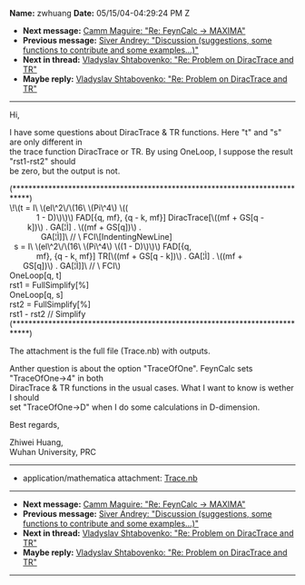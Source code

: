 **Name:** zwhuang
**Date:** 05/15/04-04:29:24 PM Z

  - **Next message:** [Camm Maguire: "Re: FeynCalc -\>
    MAXIMA"](0196.html)
  - **Previous message:** [Siver Andrey: "Discussion (suggestions, some
    functions to contribute and some examples...)"](0194.html)
  - **Next in thread:** [Vladyslav Shtabovenko: "Re: Problem on
    DiracTrace and TR"](1115.html)
  - **Maybe reply:** [Vladyslav Shtabovenko: "Re: Problem on DiracTrace
    and TR"](1115.html)

-----

Hi,  

I have some questions about DiracTrace & TR functions. Here "t" and "s"
are only different in  
the trace function DiracTrace or TR. By using OneLoop, I suppose the
result "rst1-rst2" should  
be zero, but the output is not.  

(\*\*\*\*\*\*\*\*\*\*\*\*\*\*\*\*\*\*\*\*\*\*\*\*\*\*\*\*\*\*\*\*\*\*\*\*\*\*\*\*\*\*\*\*\*\*\*\*\*\*\*\*\*\*\*\*\*\*\*\*\*\*\*\*\*\*\*\*\*\*\*\*\*\*\*\*)  
\\\!\\(t = I\\ \\(el\\^2\\/\\(16\\ \\(Pi\\^4\\) \\((  
            1 - D)\\)\\)\\) FAD[{q, mf}, {q - k, mf}]
DiracTrace[\\((mf + GS[q -  
        k])\\) . GA[¦Ì] . \\((mf + GS[q])\\) .  
              GA[¦Ì]]\\ // \\
FCI\\[IndentingNewLine]  
  s = I\\ \\(el\\^2\\/\\(16\\ \\(Pi\\^4\\) \\((1 - D)\\)\\)\\)
FAD[{q,  
            mf}, {q - k, mf}] TR[\\((mf + GS[q - k])\\)
. GA[¦Ì] . \\((mf +  
      GS[q])\\) . GA[¦Ì]]\\ // \\ FCI\\)  
OneLoop[q, t]  
rst1 = FullSimplify[%]  
OneLoop[q, s]  
rst2 = FullSimplify[%]  
rst1 - rst2 // Simplify  
(\*\*\*\*\*\*\*\*\*\*\*\*\*\*\*\*\*\*\*\*\*\*\*\*\*\*\*\*\*\*\*\*\*\*\*\*\*\*\*\*\*\*\*\*\*\*\*\*\*\*\*\*\*\*\*\*\*\*\*\*\*\*\*\*\*\*\*\*\*\*\*\*\*\*\*\*)  

The attachment is the full file (Trace.nb) with outputs.  

Anther question is about the option "TraceOfOne". FeynCalc sets
"TraceOfOne-\>4" in both  
DiracTrace & TR functions in the usual cases. What I want to know is
wether I should  
set "TraceOfOne-\>D" when I do some calculations in D-dimension.  

Best regards,  

Zhiwei Huang,  
Wuhan University, PRC  

-----

  - application/mathematica attachment: [Trace.nb](att-0195/01-Trace.nb)

-----

  - **Next message:** [Camm Maguire: "Re: FeynCalc -\>
    MAXIMA"](0196.html)
  - **Previous message:** [Siver Andrey: "Discussion (suggestions, some
    functions to contribute and some examples...)"](0194.html)
  - **Next in thread:** [Vladyslav Shtabovenko: "Re: Problem on
    DiracTrace and TR"](1115.html)
  - **Maybe reply:** [Vladyslav Shtabovenko: "Re: Problem on DiracTrace
    and TR"](1115.html)

-----

